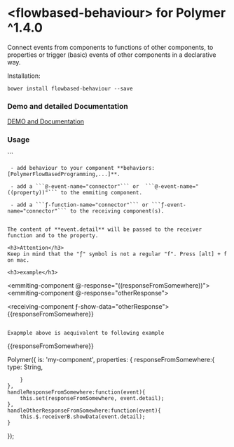 # \<flowbased-behaviour\> for Polymer ^1.4.0

Connect events from components to functions of other components, to properties or trigger (basic) events  of other components in a declarative way.


Installation:
```
bower install flowbased-behaviour --save
```

<h3>Demo and detailed Documentation</h3>

[DEMO and Documentation](https://veith.github.io/flowbased-behaviour/components/flowbased-behaviour/)

<h3>Usage</h3>
```
<link rel="import" href="../../bower_components/flowbased-behaviour/behaviour.html">

```
 - add behaviour to your component **behaviors: [PolymerFlowBasedProgramming,...]**.

 - add a ```@-event-name="connector"``` or  ```@-event-name="((property))"``` to the emmiting component.

 - add a ```ƒ-function-name="connector"``` or ```ƒ-event-name="connector"``` to the receiving component(s).


The content of **event.detail** will be passed to the receiver function and to the property.

<h3>Attention</h3>
Keep in mind that the "ƒ" symbol is not a regular "f". Press [alt] + f on mac.

<h3>example</h3>
```
<emmiting-component @-response="((responseFromSomewhere))"></emmiting-component>
<emmiting-component @-response="otherResponse"></emmiting-component>

<receiving-component ƒ-show-data="otherResponse"></receiving-component>
{{responseFromSomewhere}}

```

Exapmple above is aequivalent to following example

```
<emmiting-component id="emmiter" on-response="handleResponseFromSomewhere"></emmiting-component>
<emmiting-component id="emmiterB" on-response="handleOtherResponseFromSomewhere"></emmiting-component>

<receiving-component id="receiver"></receiving-component>
{{responseFromSomewhere}}

Polymer({
    is: 'my-component',
    properties: {
        responseFromSomewhere:{
            type: String,

        }
    },
    handleResponseFromSomewhere:function(event){
        this.set(responseFromSomewhere, event.detail);
    },
    handleOtherResponseFromSomewhere:function(event){
        this.$.receiverB.showData(event.detail);
    }

});

```



